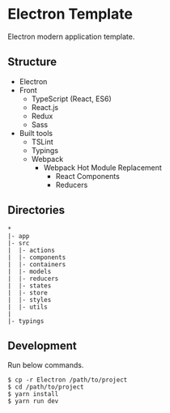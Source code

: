# Electron Template
Electron modern application template.


## Structure

* Electron
* Front
  * TypeScript (React, ES6)
  * React.js
  * Redux
  * Sass
* Built tools
  * TSLint
  * Typings
  * Webpack
    * Webpack Hot Module Replacement
      * React Components
      * Reducers


## Directories

```
*
|- app
|- src
|  |- actions
|  |- components
|  |- containers
|  |- models
|  |- reducers
|  |- states
|  |- store
|  |- styles
|  |- utils
|
|- typings
```


## Development

Run below commands.

```
$ cp -r Electron /path/to/project
$ cd /path/to/project
$ yarn install
$ yarn run dev
```

